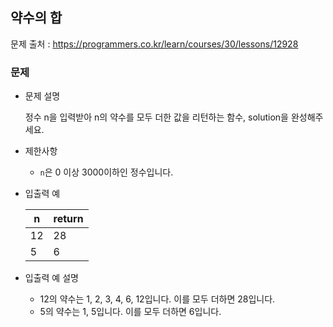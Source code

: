 ## 약수의 합

문제 출처 : https://programmers.co.kr/learn/courses/30/lessons/12928

### 문제

- 문제 설명

  정수 n을 입력받아 n의 약수를 모두 더한 값을 리턴하는 함수, solution을 완성해주세요.

- 제한사항

  - `n`은 0 이상 3000이하인 정수입니다.
  
- 입출력 예

  | n    | return |
  | ---- | ------ |
  | 12   | 28     |
  | 5    | 6      |
  
- 입출력 예 설명

  - 12의 약수는 1, 2, 3, 4, 6, 12입니다. 이를 모두 더하면 28입니다.
  - 5의 약수는 1, 5입니다. 이를 모두 더하면 6입니다.

